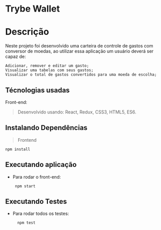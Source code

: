 # Trybe Wallet

# Descrição
Neste projeto foi desenvolvido uma carteira de controle de gastos com conversor de moedas, ao utilizar essa aplicação um usuário deverá ser capaz de:

    Adicionar, remover e editar um gasto;
    Visualizar uma tabelas com seus gastos;
    Visualizar o total de gastos convertidos para uma moeda de escolha;

## Técnologias usadas

Front-end:
> Desenvolvido usando: React, Redux, CSS3, HTML5, ES6.

## Instalando Dependências

> Frontend
```
npm install
``` 
## Executando aplicação

* Para rodar o front-end:

  ```
   npm start
  ```

## Executando Testes

* Para rodar todos os testes:

  ```
    npm test
  ```

